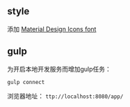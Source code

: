 

## style

添加 [Material Design Icons font](http://zavoloklom.github.io/material-design-iconic-font/icons.html)

## gulp

为开启本地开发服务而增加gulp任务： 

	gulp connect

浏览器地址： `ttp://localhost:8080/app/`
